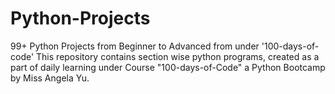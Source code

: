 # Python-Projects
99+ Python Projects from Beginner to Advanced from under '100-days-of-code'
This repository contains section wise python programs, created as a part of daily learning under Course "100-days-of-Code" a Python Bootcamp by Miss Angela Yu.
